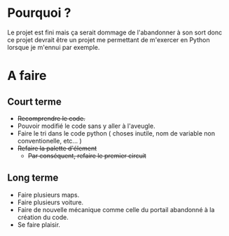 # Pourquoi ? 
Le projet est fini mais ça serait dommage de l'abandonner à son sort donc ce projet devrait être un projet me permettant de m'exercer en Python lorsque je m'ennui par exemple.

# A faire 
## Court terme
- ~~Recomprendre le code.~~
- Pouvoir modifié le code sans y aller à l'aveugle.
- Faire le tri dans le code python ( choses inutile, nom de variable non conventionelle, etc... )
- ~~Refaire la palette d'élement~~
   - ~~Par conséquent, refaire le premier circuit~~

## Long terme
- Faire plusieurs maps.
- Faire plusieurs voiture.
- Faire de nouvelle mécanique comme celle du portail abandonné à la création du code.
- Se faire plaisir.